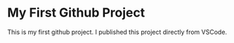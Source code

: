 # My First Github Project
This is my first github project. I published this project directly from VSCode.